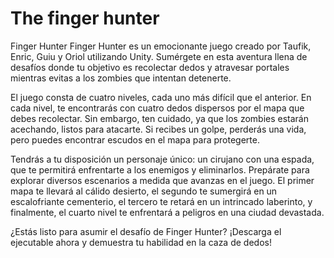# The finger hunter

Finger Hunter
Finger Hunter es un emocionante juego creado por Taufik, Enric, Guiu y Oriol utilizando Unity. Sumérgete en esta aventura llena de desafíos donde tu objetivo es recolectar dedos y atravesar portales mientras evitas a los zombies que intentan detenerte.

El juego consta de cuatro niveles, cada uno más difícil que el anterior. En cada nivel, te encontrarás con cuatro dedos dispersos por el mapa que debes recolectar. Sin embargo, ten cuidado, ya que los zombies estarán acechando, listos para atacarte. Si recibes un golpe, perderás una vida, pero puedes encontrar escudos en el mapa para protegerte.

Tendrás a tu disposición un personaje único: un cirujano con una espada, que te permitirá enfrentarte a los enemigos y eliminarlos. Prepárate para explorar diversos escenarios a medida que avanzas en el juego. El primer mapa te llevará al cálido desierto, el segundo te sumergirá en un escalofriante cementerio, el tercero te retará en un intrincado laberinto, y finalmente, el cuarto nivel te enfrentará a peligros en una ciudad devastada.

¿Estás listo para asumir el desafío de Finger Hunter? ¡Descarga el ejecutable ahora y demuestra tu habilidad en la caza de dedos!
